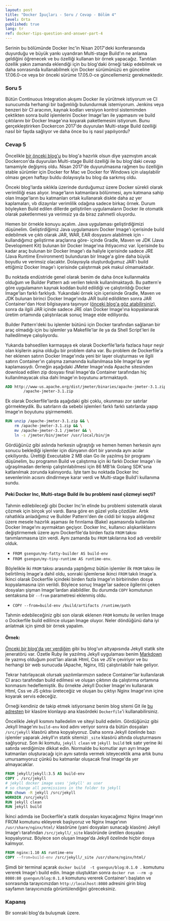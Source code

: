 ```yaml
---
layout: post
title: "Docker İpuçları - Soru / Cevap - Bölüm 4"
level: Orta
published: true
lang: tr
ref: docker-tips-question-and-answer-part-4
---
```


Serinin bu bölümünde Docker Inc'in Nisan 2017'deki konferansında duyurduğu ve büyük yankı uyandıran Multi-stage Build'ın ne anlama geldiğini öğrenecek ve bu özelliği kullanan bir örnek yapacağız. Tanıtılan özellik yakın zamanda eklendiği için bu blog'daki örneği takip edebilmek ve daha sonrasında kullanabilmek için Docker sürümünüzü en günceline 17.06.0-ce veya bir önceki sürüme 17.05.0-ce güncellemeniz gerekmektedir.

### Soru 5

Bütün Continuous Integration akışımı Docker ile yürütmek istiyorum ve CI sunucumda herhangi bir bağımlılığı bulundurmak istemiyorum. Jenkins veya benzeri bir CI aracının, kaynak kodları versiyon kontrol sistemimden çektikten sonra build işlemlerini Docker Image'ları ile yapmasını ve build çıktılarını bir Docker Image'ına koyarak paketlemesini istiyorum. Bunu gerçekleştirirken Dockercon 2017'de duyurulan Multi-stage Build özelliği nasıl bir fayda sağlıyor ve daha önce bu iş nasıl yapılıyordu?

### Cevap 5

Öncelikle [bir önceki blog'u](/docker-ipuclari-soru-ve-cevaplar-bolum-3/) bu blog'a hazırlık olsun diye yazmıştım ancak Dockercon'da duyurulan Multi-stage Build özelliği ile bu blog'daki cevap tamamiyle değişmiş oldu. Nisan 2017'de duyurulmasına rağmen bu özelliğin stable sürümler için Docker for Mac ve Docker for Windows için ulaşılabilir olması geçen haftayı buldu dolayısıyla bu blog da sarkmış oldu.

Önceki blog'larda sıklıkla üzerinde durduğumuz üzere Docker sürekli olarak verimliliği esas alıyor. Image'ların katmanlara bölünmesi, aynı katmana sahip olan Image'ların bu katmanları ortak kullanarak diskte daha az yer kaplamaları, vb dizaynlar verimlilik odağına sadece birkaç örnek. Durum böyleyken Build edilen dillerde geliştirilen uygulamaların Docker ile otomatik olarak paketlenmesi ya verimsiz ya da biraz zahmetli oluyordu.

Hemen bir örnekle konuyu açalım. Java uygulaması geliştirdiğimizi düşünelim. Geliştirdiğimiz Java uygulamasını Docker Image'ı içerisinde build edebilmek ve çıktı olarak JAR, WAR, EAR dosyasını alabilmek için -kullandığımız geliştirme araçlarına göre- içinde Gradle, Maven ve JDK (Java Development Kit) bulunan bir Docker Image'ına ihtiyacımız var. İçerisinde bu kadar araç bulunan bir Docker Image'ı da haliyle içerisinde sadece JRE (Java Runtime Environment) bulunduran bir Image'a göre daha büyük boyutlu ve verimsiz olacaktır. Dolayısıyla oluşturduğumuz JAR'ı build ettiğimiz Docker Image'ı içerisinde çalıştırmak pek makul olmamaktadır.

Bu noktada endüstride genel olarak benim de daha önce kullanmakta olduğum ve Builder Pattern adı verilen teknik kullanılmaktaydı. Bu pattern'e göre uygulamanın kaynak koddan build edildiği ve çalıştırıldığı Docker Image'ları farklı farklıydı. Yukarıdaki örnek için içerisinde Gradle, Maven ve JDK bulunan birinci Docker Image'ında JAR build edildikten sonra JAR Container'dan Host bilgisayara taşınıyor ([önceki blog'a göz atabilirsiniz)](/docker-ipuclari-soru-ve-cevaplar-bolum-3/), sonra da ilgili JAR içinde sadece JRE olan Docker Image'ına kopyalanarak üretim ortamında çalıştırılacak sonuç Image elde ediliyordu.

Builder Pattern'deki bu işlemler bütünü için Docker tarafından sağlanan bir araç olmadığı için bu işlemler ya Makefile'lar ile ya da Shell Script'leri ile halledilmeye çalışılıyordu. 

Yukarıda bahsedilen karmaşaya ek olarak Dockerfile'larla fazlaca haşır neşir olan kişilerin aşina olduğu bir problem daha var. Bu problem de Dockerfile'a her eklenen satırın Docker Image'ında yeni bir layer oluşturması ve ilgili satırın Container'ın çalışma zamanında kullanılmasa bile Image'da yer kaplamasıydı. Örneğin aşağıdaki JMeter Image'ında Apache sitesinden download edilen zip dosyası final Image'da Container tarafından hiç kullanılmayacak olsa dahi Image'ın boyutunu artırmaktaydı. 

```Dockerfile
ADD http://www-us.apache.org/dist/jmeter/binaries/apache-jmeter-3.1.zip \
        /apache-jmeter-3.1.zip
```

Ek olarak Dockerfile'larda aşağıdaki gibi çoklu, okunması zor satırlar görmekteydik. Bu satırların da sebebi işlemleri farklı farklı satırlarda yapıp Image'ın boyutunu şişirmemekti.

```Dockerfile
RUN unzip /apache-jmeter-3.1.zip && \
    rm /apache-jmeter-3.1.zip && \
    mv /apache-jmeter-3.1 /jmeter && \
    ln -s /jmeter/bin/jmeter /usr/local/bin/jm
```

Gördüğünüz gibi aslında herkesin uğraştığı ve hemen hemen herkesin aynı sonucu beklediği işlemler için dünyanın dört bir yanında aynı acılar çekiliyordu. Ürettiği Executable 2 MB olan Go ile yazılmış bir programı düşünelim, bu programın Build ve çalıştırma için iki farklı Docker Image'ı ile uğraşılmadan derlenip çalıştırılabilmesi için 86 MB'lık Golang SDK'sına katlanılmak zorunda kalınıyordu. İşte tam bu noktada Docker Inc sevenlerinin acısını dindirmeye karar verdi ve Multi-stage Build'i kullanıma sundu.

#### Peki Docker Inc, Multi-stage Build ile bu problemi nasıl çözmeyi seçti?

Tahmin edilebileceği gibi Docker Inc'in elinde bu problemi sistematik olarak çözmek için birçok yol vardı. Bana göre en güzel yolla çözdüler. Artık rahatlıkla anladığımız ve Builder Pattern'den de ciddi bir kopya aldığımız üzere mesele hazırlık aşaması ile fırınlama (Bake) aşamasında kullanılan Docker Image'ını ayırmaktan geçiyor. Docker Inc, kullanıcı alışkanlıklarını değiştirmemek üzere aynı Dockerfile'da birden fazla `FROM` takısı tanımlanmasına izin verdi. Aynı zamanda bu `FROM` takılarına kod adı verebilir olduk. 

- `FROM gsengun/my-fatty-builder AS build-env`
- `FROM gsengun/my-tiny-runtime AS runtime-env`.

Böylelikle iki `FROM` takısı arasında yaptığımız bütün işlemler ilk `FROM` takısı ile belirtilmiş Image'a dahil oldu, sonraki işlemlerse ikinci `FROM` takılı Image'a. İkinci olarak Dockerfile içindeki birden fazla Image'ın birbirinden dosya kopyalamasına izin verildi. Böylece sonuç Image'lar sadece ilgilerini çeken dosyaları şişman Image'lardan alabildiler. Bu durumda `COPY` komutunun sentaksına bir `--from` parametresi eklenmiş oldu.

- `COPY --from=build-env /build/artifacts /runtime/path`

Tahmin edebileceğiniz gibi son olarak eklenen `FROM` komutu ile verilen Image o Dockerfile build edilince oluşan Image oluyor. Neler döndüğünü daha iyi anlatmak için şimdi bir örnek yapalım.

#### Örnek:

[Önceki bir blog'da yer verdiğim](/blogun-teknik-altyapisi/) gibi bu blog'un altyapısında Jekyll statik site jeneratörü var. Özetle Ruby ile yazılmış Jekyll uygulaması benim [Markdown](https://en.wikipedia.org/wiki/Markdown) ile yazmış olduğum post'ları alarak Html, Css ve JS'e çeviriyor ve bu herhangi bir web sunucuda (Apache, Nginx, IIS) çalıştırılabilir hale geliyor.

Tekrar hatırlayacak olursak yazılımlarımızın sadece Container'lar kullanılarak CI aracı tarafından build edilmesi ve oluşan çıktının da çalıştırma ortamına konmasını hedeflemiştik. Bu örnekte Jekyll Docker Image'ını kullanarak Html, Css ve JS çıktısı üreteceğiz ve oluşan bu çıktıyı Nginx Image'ının içine koyarak servis edeceğiz.

Örneği kendiniz de takip etmek istiyorsanız benim blog sitemi Git ile [bu adresten](https://github.com/gokhansengun/gokhansengun.github.io.git) bir klasöre klonlayıp ana klasördeki `Dockerfile`'i kullanabilirsiniz.

Öncelikle Jekyll kısmını halledelim ve siteyi build edelim. Gördüğünüz gibi Jekyll Image'ını `build-env` kod adını veriyor sonra da bütün dosyaları `/src/jekyll` klasörü altına kopyalıyoruz. Daha sonra Jekyll özelinde bazı işlemler yaparak Jekyll'ın statik sitemizi `_site` klasörü altında oluşturmasını sağlıyoruz. Son iki komutu, `jekyll clean` ve `jekyll build` tek satır yerine iki satırda verdiğimize dikkat edin. Normalde bu komutlar ayrı ayrı Image katmanları oluşturacağı için aynı satırda vermek isteyecektik ama artık bunu umursamıyoruz çünkü bu katmanlar oluşacak final Image'da yer almayacaklar.

```Dockerfile
FROM jekyll/jekyll:3.5 AS build-env
COPY . /src/jekyll
# jekyll docker image uses 'jekyll' as user
# so change all permissions in the folder to jekyll
RUN chown -R jekyll /src/jekyll
WORKDIR /src/jekyll
RUN jekyll clean
RUN jekyll build 
```

İkinci adımda ise Dockerfile'a statik dosyaları koyacağımız Nginx Image'ının FROM komutunu ekleyerek başlıyoruz ve Nginx Image'ının `/usr/share/nginx/html/` klasörüne (yani dosyaları sunacağı klasöre) Jekyll Image'ı tarafından `/src/jekyll/_site` klasöründe üretilen dosyaları kopyalıyoruz. Böylece son oluşan Image'da Jekyll özelinde hiçbir dosya kalmıyor.

```Dockerfile
FROM nginx:1.10 AS runtime-env
COPY --from=build-env /src/jekyll/_site /usr/share/nginx/html/
```

Şimdi bir terminal açarak `docker build  -t gsengun/blog:0.1.0 .` komutunu vererek Image'ı build edin. Image oluştuktan sonra `docker run --rm -p 8080:80 gsengun/blog:0.1.0` komutunu vererek Container'ı başlatın ve sonrasında tarayıcınızdan `http://localhost:8080` adresini girin blog sayfamın tarayıcınızda görüntülendiğini göreceksiniz.

### Kapanış

Bir sonraki blog'da buluşmak üzere.
